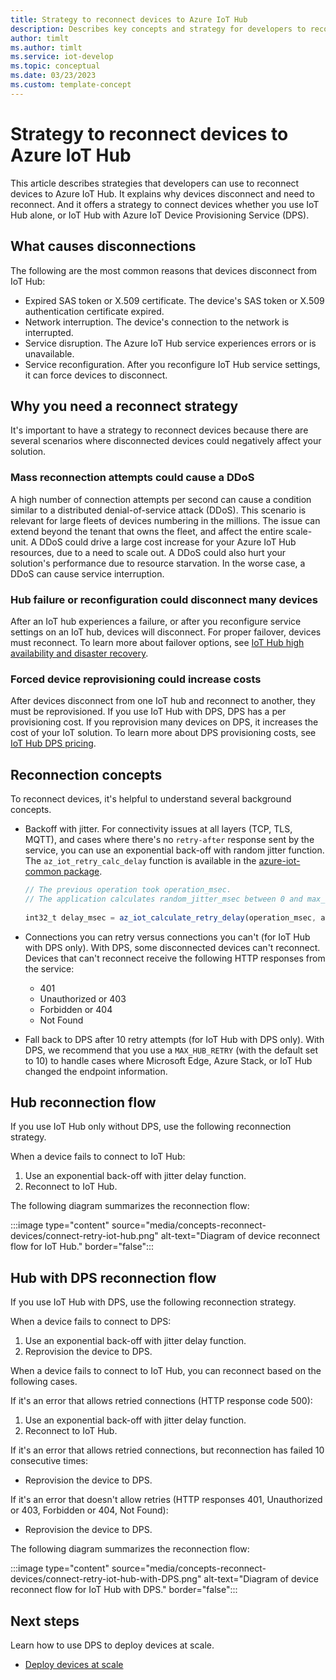 ```yaml
---
title: Strategy to reconnect devices to Azure IoT Hub
description: Describes key concepts and strategy for developers to reconnect devices to Azure IoT Hub. 
author: timlt
ms.author: timlt
ms.service: iot-develop
ms.topic: conceptual
ms.date: 03/23/2023
ms.custom: template-concept
---
```


# Strategy to reconnect devices to Azure IoT Hub
This article describes strategies that developers can use to reconnect devices to Azure IoT Hub.  It explains why devices disconnect and need to reconnect. And it offers a strategy to connect devices whether you use IoT Hub alone, or IoT Hub with Azure IoT Device Provisioning Service (DPS). 

## What causes disconnections
The following are the most common reasons that devices disconnect from IoT Hub: 

- Expired SAS token or X.509 certificate. The device's SAS token or X.509 authentication certificate expired. 
- Network interruption. The device's connection to the network is interrupted.
- Service disruption. The Azure IoT Hub service experiences errors or is unavailable. 
- Service reconfiguration. After you reconfigure IoT Hub service settings, it can force devices to disconnect. 

## Why you need a reconnect strategy

It's important to have a strategy to reconnect devices because there are several scenarios where disconnected devices could negatively affect your solution. 

### Mass reconnection attempts could cause a DDoS

A high number of connection attempts per second can cause a condition similar to a distributed denial-of-service attack (DDoS). This scenario is relevant for large fleets of devices numbering in the millions. The issue can extend beyond the tenant that owns the fleet, and affect the entire scale-unit. A DDoS could drive a large cost increase for your Azure IoT Hub resources, due to a need to scale out.  A DDoS could also hurt your solution's performance due to resource starvation. In the worse case, a DDoS can cause service interruption. 

### Hub failure or reconfiguration could disconnect many devices

After an IoT hub experiences a failure, or after you reconfigure service settings on an IoT hub, devices will disconnect. For proper failover, devices must reconnect.  To learn more about failover options, see [IoT Hub high availability and disaster recovery](../iot-hub/iot-hub-ha-dr.md).

### Forced device reprovisioning could increase costs

After devices disconnect from one IoT hub and reconnect to another, they must be reprovisioned. If you use IoT Hub with DPS, DPS has a per provisioning cost. If you reprovision many devices on DPS, it increases the cost of your IoT solution. To learn more about DPS provisioning costs, see [IoT Hub DPS pricing](https://azure.microsoft.com/pricing/details/iot-hub). 

## Reconnection concepts

To reconnect devices, it's helpful to understand several background concepts. 

- Backoff with jitter.  For connectivity issues at all layers (TCP, TLS, MQTT), and cases where there's no `retry-after` response sent by the service, you can use an exponential back-off with random jitter function. The `az_iot_retry_calc_delay` function is available in the [azure-iot-common package](https://www.npmjs.com/package/azure-iot-common).

    ```javascript
    // The previous operation took operation_msec.
    // The application calculates random_jitter_msec between 0 and max_random_jitter_msec.
            
    int32_t delay_msec = az_iot_calculate_retry_delay(operation_msec, attempt, min_retry_delay_msec, max_retry_delay_msec, random_jitter_msec);
    ```
    
- Connections you can retry versus connections you can't (for IoT Hub with DPS only). With DPS, some disconnected devices can't reconnect.  Devices that can't reconnect receive the following HTTP responses from the service:
    - 401
    - Unauthorized or 403
    - Forbidden or 404
    - Not Found
  
- Fall back to DPS after 10 retry attempts (for IoT Hub with DPS only). With DPS, we recommend that you use a `MAX_HUB_RETRY` (with the default set to 10) to handle cases where Microsoft Edge, Azure Stack, or IoT Hub changed the endpoint information.

## Hub reconnection flow

If you use IoT Hub only without DPS, use the following reconnection strategy.  

When a device fails to connect to IoT Hub:

1. Use an exponential back-off with jitter delay function. 
1. Reconnect to IoT Hub. 

The following diagram summarizes the reconnection flow:

:::image type="content" source="media/concepts-reconnect-devices/connect-retry-iot-hub.png" alt-text="Diagram of device reconnect flow for IoT Hub." border="false":::


## Hub with DPS reconnection flow

If you use IoT Hub with DPS, use the following reconnection strategy.  

When a device fails to connect to DPS: 
1. Use an exponential back-off with jitter delay function. 
1. Reprovision the device to DPS. 

When a device fails to connect to IoT Hub, you can reconnect based on the following cases. 

If it's an error that allows retried connections (HTTP response code 500):
1. Use an exponential back-off with jitter delay function. 
1. Reconnect to IoT Hub. 

If it's an error that allows retried connections, but reconnection has failed 10 consecutive times: 
- Reprovision the device to DPS. 

If it's an error that doesn't allow retries (HTTP responses 401, Unauthorized or 403, Forbidden or 404, Not Found):
- Reprovision the device to DPS. 

The following diagram summarizes the reconnection flow:

:::image type="content" source="media/concepts-reconnect-devices/connect-retry-iot-hub-with-DPS.png" alt-text="Diagram of device reconnect flow for IoT Hub with DPS." border="false":::

## Next steps
Learn how to use DPS to deploy devices at scale. 

- [Deploy devices at scale](../iot-dps/concepts-deploy-at-scale.md)

